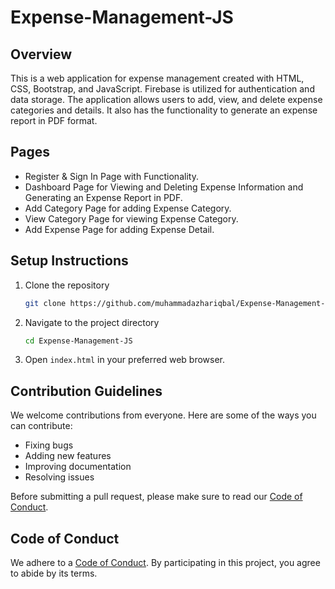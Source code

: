 
# Expense-Management-JS

## Overview

This is a web application for expense management created with HTML, CSS, Bootstrap, and JavaScript. Firebase is utilized for authentication and data storage. The application allows users to add, view, and delete expense categories and details. It also has the functionality to generate an expense report in PDF format.

## Pages

- Register & Sign In Page with Functionality.
- Dashboard Page for Viewing and Deleting Expense Information and Generating an Expense Report in PDF.
- Add Category Page for adding Expense Category.
- View Category Page for viewing Expense Category.
- Add Expense Page for adding Expense Detail.

## Setup Instructions

1. Clone the repository
    ```bash
    git clone https://github.com/muhammadazhariqbal/Expense-Management-JS.git
    ```
2. Navigate to the project directory
    ```bash
    cd Expense-Management-JS
    ```
3. Open `index.html` in your preferred web browser.

## Contribution Guidelines

We welcome contributions from everyone. Here are some of the ways you can contribute:

- Fixing bugs
- Adding new features
- Improving documentation
- Resolving issues

Before submitting a pull request, please make sure to read our [Code of Conduct](#code-of-conduct).

## Code of Conduct

We adhere to a [Code of Conduct](CODE_OF_CONDUCT.md). By participating in this project, you agree to abide by its terms.





